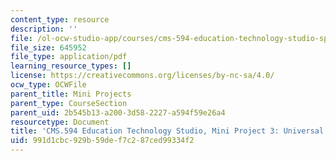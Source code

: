 ```yaml
---
content_type: resource
description: ''
file: /ol-ocw-studio-app/courses/cms-594-education-technology-studio-spring-2019/991d1cbc929b59def7c287ced99334f2_MITCMS_594S19_mini3_UDL.pdf
file_size: 645952
file_type: application/pdf
learning_resource_types: []
license: https://creativecommons.org/licenses/by-nc-sa/4.0/
ocw_type: OCWFile
parent_title: Mini Projects
parent_type: CourseSection
parent_uid: 2b545b13-a200-3d58-2227-a594f59e26a4
resourcetype: Document
title: 'CMS.594 Education Technology Studio, Mini Project 3: Universal Design Learning'
uid: 991d1cbc-929b-59de-f7c2-87ced99334f2
---
```

